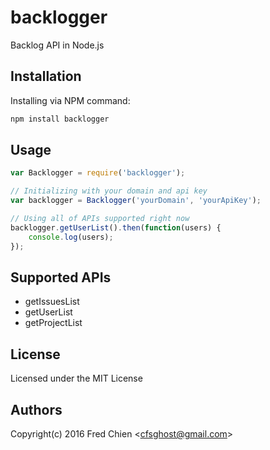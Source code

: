 # backlogger
Backlog API in Node.js

Installation
-

Installing via NPM command:
```bash
npm install backlogger
```

Usage
-

```js
var Backlogger = require('backlogger');

// Initializing with your domain and api key
var backlogger = Backlogger('yourDomain', 'yourApiKey');

// Using all of APIs supported right now
backlogger.getUserList().then(function(users) {
    console.log(users);
});
```

Supported APIs
-
* getIssuesList
* getUserList
* getProjectList


License
-
Licensed under the MIT License

Authors
-
Copyright(c) 2016 Fred Chien <<cfsghost@gmail.com>>
